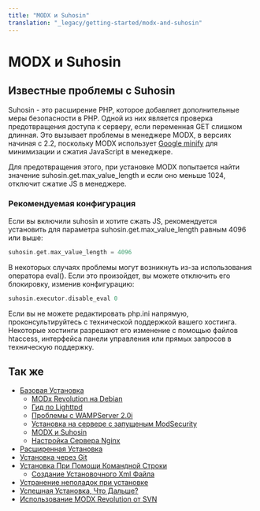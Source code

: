 ```yaml
---
title: "MODX и Suhosin"
translation: "_legacy/getting-started/modx-and-suhosin"
---
```


# MODX и Suhosin

## Известные проблемы с Suhosin

Suhosin - это расширение PHP, которое добавляет дополнительные меры безопасности в PHP. Одной из них является проверка предотвращения доступа к серверу, если переменная GET слишком длинная. Это вызывает проблемы в менеджере MODX, в версиях начиная с 2.2, поскольку MODX использует [Google minify](http://code.google.com/p/minify) для минимизации и сжатия JavaScript в менеджере.

Для предотвращения этого, при установке MODX попытается найти значение suhosin.get.max\_value\_length и если оно меньше 1024, отключит сжатие JS в менеджере.

### Рекомендуемая конфигурация

Если вы включили suhosin и хотите сжать JS, рекомендуется установить для параметра suhosin.get.max_value_length равным 4096 или выше:

``` php
suhosin.get.max_value_length = 4096
```

В некоторых случаях проблемы могут возникнуть из-за использования оператора eval(). Если это произойдет, вы можете отключить его блокировку, изменив конфигурацию:

``` php
suhosin.executor.disable_eval 0
```

Если вы не можете редактировать php.ini напрямую, проконсультируйтесь с технической поддержкой вашего хостинга. Некоторые хостинги разрешают его изменение с помощью файлов htaccess, интерфейса панели управления или прямых запросов в техническую поддержку.

## Так же

- [Базовая Установка](getting-started/installation/standard)
  - [MODx Revolution на Debian](_legacy/getting-started/modx-revolution-on-debian)
  - [Гид по Lighttpd](getting-started/friendly-urls/lighttpd)
  - [Проблемы с WAMPServer 2.0i](_legacy/getting-started/problems-with-wampserver-2.0i)
  - [Установка на сервере с запущеным ModSecurity](getting-started/installation/troubleshooting/modsecurity)
  - [MODX и Suhosin](_legacy/getting-started/modx-and-suhosin)
  - [Настройка Сервера Nginx](getting-started/friendly-urls/nginx)
- [Расширенная Установка](getting-started/installation/advanced)
- [Установка через Git](getting-started/installation/git)
- [Установка При Помощи Командной Строки](getting-started/installation/cli)
  - [Создание Установочного Xml Файла](getting-started/installation/cli/config.xml)
- [Устранение неполадок при установке](getting-started/installation/troubleshooting)
- [Успешная Установка, Что Дальше?](getting-started/getting-started)
- [Использование MODX Revolution от SVN](_legacy/getting-started/using-modx-revolution-from-svn)
